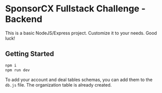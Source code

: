 # SponsorCX Fullstack Challenge - Backend

This is a basic NodeJS/Express project. Customize it to your needs. Good luck!

## Getting Started
```bash
npm i
npm run dev
```
To add your account and deal tables schemas, you can add them to the `db.js` file. The organization table is already created.